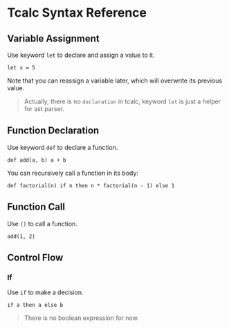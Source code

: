 # Tcalc Syntax Reference

## Variable Assignment

Use keyword `let` to declare and assign a value to it.

```plaintext
let x = 5
```

Note that you can reassign a variable later, which will overwrite its previous value.

> Actually, there is no `declaration` in tcalc, keyword `let` is just a helper for ast parser.

## Function Declaration

Use keyword `def` to declare a function.

```plaintext
def add(a, b) a + b
```

You can recursively call a function in its body:

```plaintext
def factorial(n) if n then n * factorial(n - 1) else 1
```

## Function Call

Use `()` to call a function.

```plaintext
add(1, 2)
```

## Control Flow

### If

Use `if` to make a decision.

```plaintext
if a then a else b
```

> There is no boolean expression for now.
